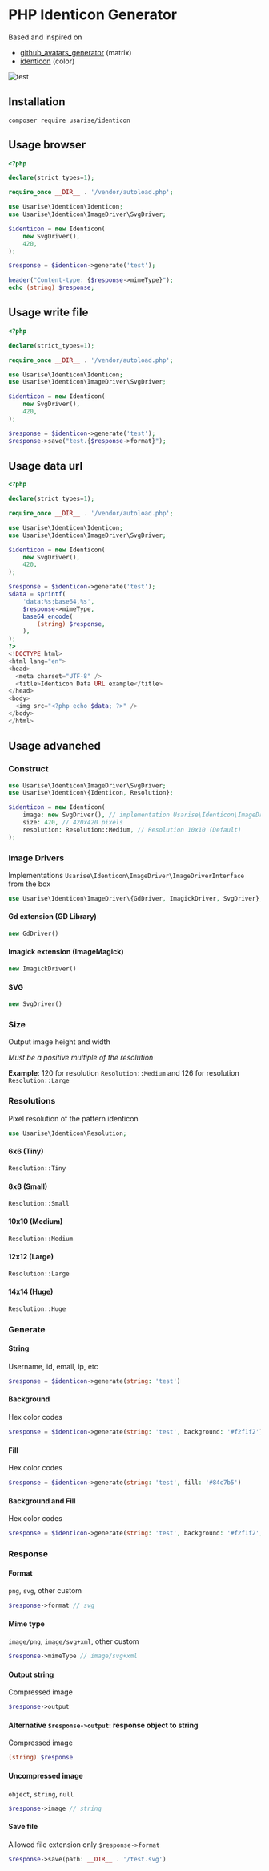 # PHP Identicon Generator

Based and inspired on
- [github_avatars_generator](https://github.com/avdosev/github_avatars_generator) (matrix)
- [identicon](https://github.com/dgraham/identicon) (color)

![test](https://user-images.githubusercontent.com/7043681/236885701-fc99d5e4-0d6e-488d-82f7-dddefb9335d2.png)

## Installation

```
composer require usarise/identicon
```

## Usage browser
```php
<?php

declare(strict_types=1);

require_once __DIR__ . '/vendor/autoload.php';

use Usarise\Identicon\Identicon;
use Usarise\Identicon\ImageDriver\SvgDriver;

$identicon = new Identicon(
    new SvgDriver(),
    420,
);

$response = $identicon->generate('test');

header("Content-type: {$response->mimeType}");
echo (string) $response;
```

## Usage write file
```php
<?php

declare(strict_types=1);

require_once __DIR__ . '/vendor/autoload.php';

use Usarise\Identicon\Identicon;
use Usarise\Identicon\ImageDriver\SvgDriver;

$identicon = new Identicon(
    new SvgDriver(),
    420,
);

$response = $identicon->generate('test');
$response->save("test.{$response->format}");
```

## Usage data url
```php
<?php

declare(strict_types=1);

require_once __DIR__ . '/vendor/autoload.php';

use Usarise\Identicon\Identicon;
use Usarise\Identicon\ImageDriver\SvgDriver;

$identicon = new Identicon(
    new SvgDriver(),
    420,
);

$response = $identicon->generate('test');
$data = sprintf(
    'data:%s;base64,%s',
    $response->mimeType,
    base64_encode(
        (string) $response,
    ),
);
?>
<!DOCTYPE html>
<html lang="en">
<head>
  <meta charset="UTF-8" />
  <title>Identicon Data URL example</title>
</head>
<body>
  <img src="<?php echo $data; ?>" />
</body>
</html>
```

## Usage advanched
### Construct
```php
use Usarise\Identicon\ImageDriver\SvgDriver;
use Usarise\Identicon\{Identicon, Resolution};

$identicon = new Identicon(
    image: new SvgDriver(), // implementation Usarise\Identicon\ImageDriver\ImageDriverInterface
    size: 420, // 420x420 pixels
    resolution: Resolution::Medium, // Resolution 10x10 (Default)
);
```
### Image Drivers
Implementations `Usarise\Identicon\ImageDriver\ImageDriverInterface` from the box
```php
use Usarise\Identicon\ImageDriver\{GdDriver, ImagickDriver, SvgDriver};
```
#### Gd extension (GD Library)
```php
new GdDriver()
```
#### Imagick extension (ImageMagick)
```php
new ImagickDriver()
```
#### SVG
```php
new SvgDriver()
```
### Size
Output image height and width

*Must be a positive multiple of the resolution*

**Example**: 120 for resolution `Resolution::Medium`
and
126 for resolution `Resolution::Large`
### Resolutions
Pixel resolution of the pattern identicon
```php
use Usarise\Identicon\Resolution;
```
#### 6x6 (Tiny)
```php
Resolution::Tiny
```
#### 8x8 (Small)
```php
Resolution::Small
```
#### 10x10 (Medium)
```php
Resolution::Medium
```
#### 12x12 (Large)
```php
Resolution::Large
```
#### 14x14 (Huge)
```php
Resolution::Huge
```
### Generate
#### String
Username, id, email, ip, etc
```php
$response = $identicon->generate(string: 'test')
```
#### Background
Hex color codes
```php
$response = $identicon->generate(string: 'test', background: '#f2f1f2')
```
#### Fill
Hex color codes
```php
$response = $identicon->generate(string: 'test', fill: '#84c7b5')
```
#### Background and Fill
Hex color codes
```php
$response = $identicon->generate(string: 'test', background: '#f2f1f2', fill: '#84c7b5')
```
### Response
#### Format
`png`, `svg`, other custom
```php
$response->format // svg
```
#### Mime type
`image/png`, `image/svg+xml`, other custom
```php
$response->mimeType // image/svg+xml
```
#### Output string
Compressed image
```php
$response->output
```
#### Alternative `$response->output`: response object to string
Compressed image
```php
(string) $response
```
#### Uncompressed image
`object`, `string`, `null`
```php
$response->image // string
```
#### Save file
Allowed file extension only `$response->format`
```php
$response->save(path: __DIR__ . '/test.svg')
```